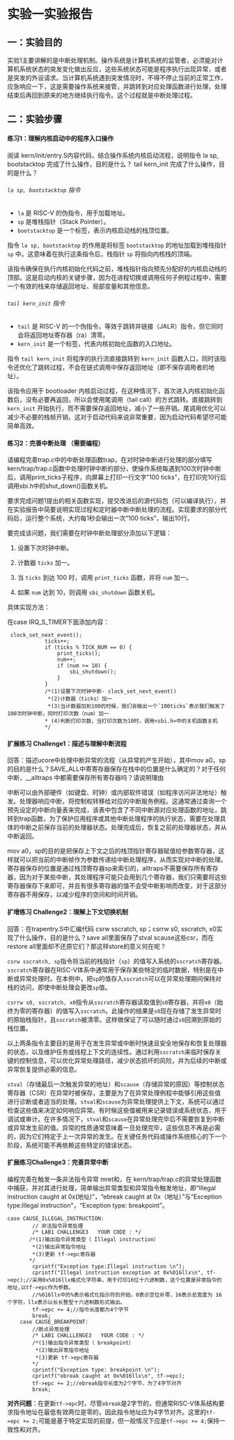 # 实验一实验报告

## 一：实验目的

实验1主要讲解的是中断处理机制。操作系统是计算机系统的监管者，必须能对计算机系统状态的突发变化做出反应，这些系统状态可能是程序执行出现异常，或者是突发的外设请求。当计算机系统遇到突发情况时，不得不停止当前的正常工作，应急响应一下，这是需要操作系统来接管，并跳转到对应处理函数进行处理，处理结束后再回到原来的地方继续执行指令。这个过程就是中断处理过程。

## 二：实验步骤

#### 练习1：理解内核启动中的程序入口操作

阅读 kern/init/entry.S内容代码，结合操作系统内核启动流程，说明指令 la sp, bootstacktop 完成了什么操作，目的是什么？ tail kern_init 完成了什么操作，目的是什么？

###### `la sp, bootstacktop` 指令

- `la` 是 RISC-V 的伪指令，用于加载地址。
- `sp` 是堆栈指针（Stack Pointer）。
- `bootstacktop` 是一个标签，表示内核启动栈的栈顶位置。

指令 `la sp, bootstacktop` 的作用是将标签 `bootstacktop` 的地址加载到堆栈指针 `sp` 中。这意味着在执行这条指令后，栈指针 `sp` 将指向内核栈的顶端。

该指令确保在执行内核初始化代码之前，堆栈指针指向预先分配好的内核启动栈的顶部。这是启动内核的关键步骤，因为在进程切换或调用任何子例程过程中，需要一个有效的栈来存储返回地址、局部变量和其他信息。

###### `tail kern_init` 指令

- `tail` 是 RISC-V 的一个伪指令，等效于跳转并链接（JALR）指令，但它同时会将返回地址寄存器（ra）清零。
- `kern_init` 是一个标签，代表内核初始化函数的入口地址。

指令 `tail kern_init` 将程序的执行流直接跳转到 `kern_init` 函数入口，同时该指令还优化了跳转过程，不会在链式调用中保存返回地址（即不保存调用者的地址）。

该指令应用于 bootloader 内核启动过程，在这种情况下，首次进入内核初始化函数后，没有必要再返回，所以会使用尾调用（tail call）的方式跳转。直接跳转到 `kern_init` 开始执行，而不需要保存返回地址，减小了一些开销。尾调用优化可以减少不必要的栈帧开销，这对于启动代码来说非常重要，因为启动代码希望尽可能简单高效。

#### 练习2：完善中断处理 （需要编程）

请编程完善trap.c中的中断处理函数trap，在对时钟中断进行处理的部分填写kern/trap/trap.c函数中处理时钟中断的部分，使操作系统每遇到100次时钟中断后，调用print_ticks子程序，向屏幕上打印一行文字”100 ticks”，在打印完10行后调用sbi.h中的shut_down()函数关机。

要求完成问题1提出的相关函数实现，提交改进后的源代码包（可以编译执行），并在实验报告中简要说明实现过程和定时器中断中断处理的流程。实现要求的部分代码后，运行整个系统，大约每1秒会输出一次”100 ticks”，输出10行。

要完成该问题，我们需要在时钟中断处理部分添加以下逻辑：

1. 设置下次时钟中断。

2. 计数器 `ticks` 加一。

3. 当 `ticks` 到达 100 时，调用 `print_ticks` 函数，并将 `num` 加一。

4. 如果 `num` 达到 10，则调用 `sbi_shutdown` 函数关机。

具体实现方法：

在case IRQ_S_TIMER下面添加内容：

```
 clock_set_next_event();
            ticks++;
            if (ticks % TICK_NUM == 0) {
                print_ticks();
                num++;
                if (num >= 10) {
                    sbi_shutdown();
                }
            }
            /*(1)设置下次时钟中断- clock_set_next_event()
             *(2)计数器（ticks）加一
             *(3)当计数器加到100的时候，我们会输出一个`100ticks`表示我们触发了100次时钟中断，同时打印次数（num）加一
            * (4)判断打印次数，当打印次数为10时，调用<sbi.h>中的关机函数关机
            */
```



#### 扩展练习 Challenge1：描述与理解中断流程

回答：描述ucore中处理中断异常的流程（从异常的产生开始），其中mov a0，sp的目的是什么？SAVE_ALL中寄寄存器保存在栈中的位置是什么确定的？对于任何中断，__alltraps 中都需要保存所有寄存器吗？请说明理由

中断可以由外部硬件（如键盘、时钟）或内部软件错误（如程序访问非法地址）触发。处理器响应中断，将控制权转移给对应的中断服务例程。这通常通过查询一个预先设定的中断向量表来完成，该表中包含了不同中断源对应处理函数的地址，跳转到trap函数，为了保护应用程序或其他中断处理程序的执行状态，需要在处理具体的中断之前保存当前的处理器状态。处理完成后，恢复之前的处理器状态，并从中断返回。

mov a0，sp的目的是把保存上下文之后的栈顶指针寄存器赋值给参数寄存器，这样就可以把当前的中断帧作为参数传递给中断处理程序，从而实现对中断的处理。寄存器保存的位置是通过栈顶寄存器sp来索引的，alltraps不需要保存所有寄存器，因为对于某些中断，其处理程序可能只会用到几个寄存器，我们只需要将这些寄存器保存下来即可，并且有很多寄存器的值不会受中断影响而改变，对于这部分寄存器不用保存，以减少程序的空间和时间开销。

#### 扩增练习 Challenge2：理解上下文切换机制

回答：在trapentry.S中汇编代码 csrw sscratch, sp；csrrw s0, sscratch, x0实现了什么操作，目的是什么？save all里面保存了stval scause这些csr，而在restore all里面却不还原它们？那这样store的意义何在呢？

`csrw sscratch, sp`指令将当前的栈指针（`sp`）的值写入系统的`sscratch`寄存器。`sscratch`寄存器在RISC-V体系中通常用于保存某些特定的临时数据，特别是在中断或异常处理时。在本例中，把`sp`的值存入`sscratch`可以在异常处理期间保持对栈的访问，即使中断处理会更改`sp`值。

`csrrw s0, sscratch, x0`指令从`sscratch`寄存器读取值到`s0`寄存器，并将`x0`（始终为零的寄存器）的值写入`sscratch`。此操作的结果是`s0`现在存储了发生异常时的原始栈指针，且`sscratch`被清零。这样做保证了可以随时通过`s0`回溯到原始的栈位置。

以上两条指令主要目的是用于在发生异常或中断时快速且安全地保存和恢复处理器的状态，以及维护任务或线程上下文的连续性。通过利用`sscratch`来临时保存关键的控制信息，可以优化异常处理路径，减少状态损坏的风险，并为后续的中断或异常恢复提供必需的信息。

`stval`（存储最后一次触发异常的地址）和`scause`（存储异常的原因）等控制状态寄存器（CSR）在异常时被保存，主要是为了在异常处理例程中能够引用这些值进行诊断或者适当的处理。`stval`和`scause`为异常处理提供上下文，系统可以通过检查这些值来决定如何响应异常。有时候这些值被用来记录错误或系统状态，用于调试或审计。在许多情况下，`stval`和`scause`在异常处理完毕后不需要恢复到中断或异常发生前的值。异常的性质通常意味着一旦处理完毕，这些信息不再是必需的，因为它们特定于上一次异常的发生。在关键任务代码或操作系统核心的下一个阶段，系统可能不再依赖这些特定的错误状态。

#### 扩展练习Challenge3：完善异常中断

编程完善在触发一条非法指令异常 mret和，在 kern/trap/trap.c的异常处理函数中捕获，并对其进行处理，简单输出异常类型和异常指令触发地址，即“Illegal instruction caught at 0x(地址)”，“ebreak caught at 0x（地址）”与“Exception type:Illegal instruction"，“Exception type: breakpoint”。

```
case CAUSE_ILLEGAL_INSTRUCTION:
		// 非法指令异常处理
		/* LAB1 CHALLENGE3   YOUR CODE : */
	   /*(1)输出指令异常类型（ Illegal instruction）
		*(2)输出异常指令地址
		*(3)更新 tf->epc寄存器
	   */
		cprintf("Exception type:Illegal instruction \n");
		cprintf("Illegal instruction exception at 0x%016llx\n", tf->epc);//采用0x%016llx格式化字符串，用于打印16位十六进制数，这个位置是异常指令的地址,以tf->epc作为参数。
		//%016llx中的%表示格式化指示符的开始，0表示空位补零，16表示总宽度为 16 个字符，llx表示以长长整型十六进制数形式输出。
		tf->epc += 4;//指令长度都为4个字节
		break;
	case CAUSE_BREAKPOINT:
		//断点异常处理
		/* LAB1 CHALLLENGE3   YOUR CODE : */
		/*(1)输出指令异常类型（ breakpoint）
		 *(2)输出异常指令地址
		 *(3)更新 tf->epc寄存器
		*/
		cprintf("Exception type: breakpoint \n");
		cprintf("ebreak caught at 0x%016llx\n", tf->epc);
		tf->epc += 2;//ebreak指令长度为2个字节，为了4字节对齐
		break;
```

**对齐问题**：在更新`tf->epc`时，尽管`ebreak`是2字节的，但通常RISC-V体系结构要求指令地址在最低有效两位是零的，因此指令地址应为4字节对齐。这里的`tf->epc += 2;`可能是基于特定实现的前提，但一般情况下应是`tf->epc += 4;`保持一致性和对齐。
